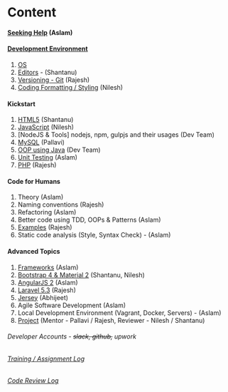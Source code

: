 # Content
#### [Seeking Help](help.md) (Aslam)

#### [Development Environment](dev-env.md)
1. [OS](linux.md)
1. [Editors](editors.md) - (Shantanu)
3. [Versioning - Git](git-versioning.md) (Rajesh)
2. [Coding Formatting / Styling](styleguide.md) (Nilesh)


#### Kickstart
1. [HTML5](html.md) (Shantanu)
2. [JavaScript](javaScript.md) (Nilesh)
3. [NodeJS & Tools] nodejs, npm, gulpjs and their usages (Dev Team)
4. [MySQL](mysql.md) (Pallavi)
1. [OOP using Java](oops.md) (Dev Team)
2. [Unit Testing](testing.md) (Aslam)
3. [PHP](php.md) (Rajesh)


#### Code for Humans
1. Theory (Aslam)
2. Naming conventions (Rajesh)
3. Refactoring (Aslam)
4. Better code using TDD, OOPs & Patterns (Aslam)
5. [Examples](code.md) (Rajesh)
6. Static code analysis (Style, Syntax Check) - (Aslam)

#### Advanced Topics
1. [Frameworks](frameworks.md) (Aslam)
1. [Bootstrap 4 & Material 2](bs-md.md) (Shantanu, Nilesh)
2. [AngularJS 2](angular2.md) (Aslam)
3. [Laravel 5.3](laravel.md) (Rajesh)
4. [Jersey](jersey.md) (Abhijeet)
1. Agile Software Development (Aslam)
7. Local Development Environment (Vagrant, Docker, Servers) - (Aslam)
5. [Project](project.md) (Mentor - Pallavi / Rajesh, Reviewer - Nilesh / Shantanu)

###### Developer Accounts - ~~slack, github,~~ upwork
###### [Training / Assignment Log](training-log.md)
###### [Code Review Log](code-review-log.md)
